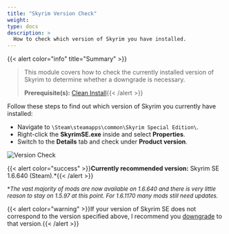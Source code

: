 ```yaml
---
title: "Skyrim Version Check"
weight:
type: docs
description: >
  How to check which version of Skyrim you have installed.
---
```


{{< alert color="info" title="Summary" >}}
> This module covers how to check the currently installed version of Skyrim to determine whether a downgrade is necessary.<p>
> **Prerequisite(s):** [Clean Install](/skyforge/modding-resources/clean-install){{< /alert >}}

Follow these steps to find out which version of Skyrim you currently have installed:

- Navigate to `\Steam\steamapps\common\Skyrim Special Edition\`.
- Right-click the **SkyrimSE.exe** inside and select **Properties**.
- Switch to the **Details** tab and check under **Product version**.

![Version Check](/Pictures/skyforge/modding-resources/sse-1-6-640.png)

{{< alert color="success" >}}**Currently recommended version:** Skyrim SE 1.6.640 (Steam).*{{< /alert >}}

<font size="2">\**The vast majority of mods are now available on 1.6.640 and there is very little reason to stay on 1.5.97 at this point. For 1.6.1170 many mods still need updates.*</font>

{{< alert color="warning" >}}If your version of Skyrim SE does not correspond to the version specified above, I recommend you [downgrade](/skyforge/modding-resources/downgrade-skyrim/) to that version.{{< /alert >}}
